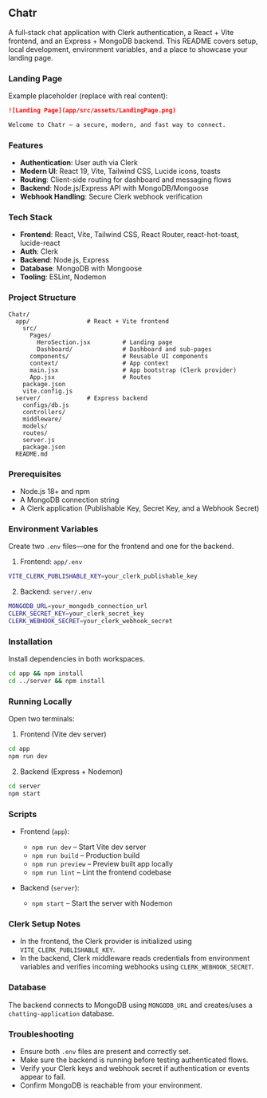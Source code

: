 ## Chatr

A full‑stack chat application with Clerk authentication, a React + Vite frontend, and an Express + MongoDB backend. This README covers setup, local development, environment variables, and a place to showcase your landing page.
### Landing Page
Example placeholder (replace with real content):
```md
![Landing Page](app/src/assets/LandingPage.png)

Welcome to Chatr — a secure, modern, and fast way to connect.
```
### Features
- **Authentication**: User auth via Clerk
- **Modern UI**: React 19, Vite, Tailwind CSS, Lucide icons, toasts
- **Routing**: Client-side routing for dashboard and messaging flows
- **Backend**: Node.js/Express API with MongoDB/Mongoose
- **Webhook Handling**: Secure Clerk webhook verification

### Tech Stack
- **Frontend**: React, Vite, Tailwind CSS, React Router, react-hot-toast, lucide-react
- **Auth**: Clerk
- **Backend**: Node.js, Express
- **Database**: MongoDB with Mongoose
- **Tooling**: ESLint, Nodemon

### Project Structure
```text
Chatr/
  app/                # React + Vite frontend
    src/
      Pages/
        HeroSection.jsx         # Landing page
        Dashboard/              # Dashboard and sub-pages
      components/               # Reusable UI components
      context/                  # App context
      main.jsx                  # App bootstrap (Clerk provider)
      App.jsx                   # Routes
    package.json
    vite.config.js
  server/             # Express backend
    configs/db.js
    controllers/
    middleware/
    models/
    routes/
    server.js
    package.json
  README.md
```

### Prerequisites
- Node.js 18+ and npm
- A MongoDB connection string
- A Clerk application (Publishable Key, Secret Key, and a Webhook Secret)

### Environment Variables
Create two `.env` files—one for the frontend and one for the backend.

1) Frontend: `app/.env`
```bash
VITE_CLERK_PUBLISHABLE_KEY=your_clerk_publishable_key
```

2) Backend: `server/.env`
```bash
MONGODB_URL=your_mongodb_connection_url
CLERK_SECRET_KEY=your_clerk_secret_key
CLERK_WEBHOOK_SECRET=your_clerk_webhook_secret
```

### Installation
Install dependencies in both workspaces.
```bash
cd app && npm install
cd ../server && npm install
```

### Running Locally
Open two terminals:

1) Frontend (Vite dev server)
```bash
cd app
npm run dev
```

2) Backend (Express + Nodemon)
```bash
cd server
npm start
```

### Scripts
- Frontend (`app`):
  - `npm run dev` – Start Vite dev server
  - `npm run build` – Production build
  - `npm run preview` – Preview built app locally
  - `npm run lint` – Lint the frontend codebase

- Backend (`server`):
  - `npm start` – Start the server with Nodemon



### Clerk Setup Notes
- In the frontend, the Clerk provider is initialized using `VITE_CLERK_PUBLISHABLE_KEY`.
- In the backend, Clerk middleware reads credentials from environment variables and verifies incoming webhooks using `CLERK_WEBHOOK_SECRET`.

### Database
The backend connects to MongoDB using `MONGODB_URL` and creates/uses a `chatting-application` database.

### Troubleshooting
- Ensure both `.env` files are present and correctly set.
- Make sure the backend is running before testing authenticated flows.
- Verify your Clerk keys and webhook secret if authentication or events appear to fail.
- Confirm MongoDB is reachable from your environment.




